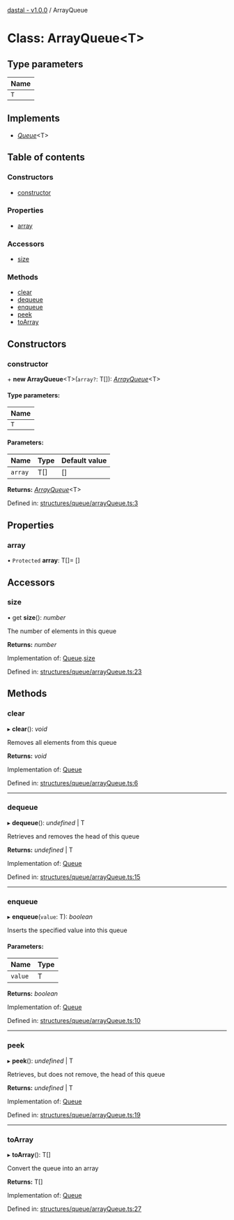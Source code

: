 [dastal - v1.0.0](../README.md) / ArrayQueue

# Class: ArrayQueue<T\>

## Type parameters

| Name |
| :------ |
| `T` |

## Implements

* [*Queue*](../interfaces/queue.md)<T\>

## Table of contents

### Constructors

- [constructor](arrayqueue.md#constructor)

### Properties

- [array](arrayqueue.md#array)

### Accessors

- [size](arrayqueue.md#size)

### Methods

- [clear](arrayqueue.md#clear)
- [dequeue](arrayqueue.md#dequeue)
- [enqueue](arrayqueue.md#enqueue)
- [peek](arrayqueue.md#peek)
- [toArray](arrayqueue.md#toarray)

## Constructors

### constructor

\+ **new ArrayQueue**<T\>(`array?`: T[]): [*ArrayQueue*](arrayqueue.md)<T\>

#### Type parameters:

| Name |
| :------ |
| `T` |

#### Parameters:

| Name | Type | Default value |
| :------ | :------ | :------ |
| `array` | T[] | [] |

**Returns:** [*ArrayQueue*](arrayqueue.md)<T\>

Defined in: [structures/queue/arrayQueue.ts:3](https://github.com/havelessbemore/dastal/blob/563c214/src/structures/queue/arrayQueue.ts#L3)

## Properties

### array

• `Protected` **array**: T[]= []

## Accessors

### size

• get **size**(): *number*

The number of elements in this queue

**Returns:** *number*

Implementation of: [Queue](../interfaces/queue.md).[size](../interfaces/queue.md#size)

Defined in: [structures/queue/arrayQueue.ts:23](https://github.com/havelessbemore/dastal/blob/563c214/src/structures/queue/arrayQueue.ts#L23)

## Methods

### clear

▸ **clear**(): *void*

Removes all elements from this queue

**Returns:** *void*

Implementation of: [Queue](../interfaces/queue.md)

Defined in: [structures/queue/arrayQueue.ts:6](https://github.com/havelessbemore/dastal/blob/563c214/src/structures/queue/arrayQueue.ts#L6)

___

### dequeue

▸ **dequeue**(): *undefined* \| T

Retrieves and removes the head of this queue

**Returns:** *undefined* \| T

Implementation of: [Queue](../interfaces/queue.md)

Defined in: [structures/queue/arrayQueue.ts:15](https://github.com/havelessbemore/dastal/blob/563c214/src/structures/queue/arrayQueue.ts#L15)

___

### enqueue

▸ **enqueue**(`value`: T): *boolean*

Inserts the specified value into this queue

#### Parameters:

| Name | Type |
| :------ | :------ |
| `value` | T |

**Returns:** *boolean*

Implementation of: [Queue](../interfaces/queue.md)

Defined in: [structures/queue/arrayQueue.ts:10](https://github.com/havelessbemore/dastal/blob/563c214/src/structures/queue/arrayQueue.ts#L10)

___

### peek

▸ **peek**(): *undefined* \| T

Retrieves, but does not remove, the head of this queue

**Returns:** *undefined* \| T

Implementation of: [Queue](../interfaces/queue.md)

Defined in: [structures/queue/arrayQueue.ts:19](https://github.com/havelessbemore/dastal/blob/563c214/src/structures/queue/arrayQueue.ts#L19)

___

### toArray

▸ **toArray**(): T[]

Convert the queue into an array

**Returns:** T[]

Implementation of: [Queue](../interfaces/queue.md)

Defined in: [structures/queue/arrayQueue.ts:27](https://github.com/havelessbemore/dastal/blob/563c214/src/structures/queue/arrayQueue.ts#L27)
